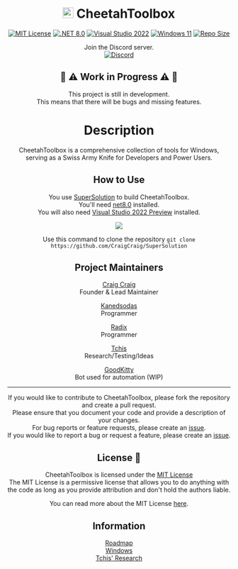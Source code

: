 <div align=center>
 
# <a href="http://github.com/CraigCraig"><img src="https://raw.githubusercontent.com/CraigCraig/SuperSolution/main/Resources/cheetah.ico" width=24 height=24 /><a/> CheetahToolbox

[![MIT License](https://img.shields.io/github/license/CraigCraig/CheetahToolbox?style=flat-square)](https://pickalicense.com/licenses/mit/)
[![.NET 8.0](https://img.shields.io/badge/.NET-8.0-512BD4?style=flat-square&logo=.net)](https://dotnet.microsoft.com/download/dotnet/8.0)
[![Visual Studio 2022](https://img.shields.io/badge/Visual%20Studio-2022-5C2D91?style=flat-square&logo=visual-studio)](https://visualstudio.microsoft.com/vs/preview/)
[![Windows 11](https://img.shields.io/badge/Windows-11-0078D6?style=flat-square&logo=windows)](https://www.microsoft.com/en-us/windows/windows-11)
[![Repo Size](https://img.shields.io/github/repo-size/CraigCraig/CheetahToolbox?style=flat-square)](http://github.com/CraigCraig/CheetahToolbox)

Join the Discord server.<br>
[![Discord](https://img.shields.io/discord/1191111275749572658?style=flat-square&logo=discord)](https://discord.gg/cvfjHKE5Ee)

## 👷 ⚠️ Work in Progress ⚠️ 👷
This project is still in development.<br>
This means that there will be bugs and missing features.<br>

# Description

CheetahToolbox is a comprehensive collection of tools for Windows, serving as a Swiss Army Knife for Developers and Power Users.<br>

## How to Use

You use [SuperSolution](https://github.com/CraigCraig/SuperSolution) to build CheetahToolbox.<br>
You'll need [net8.0](http://microsoft.com/net/download/dotnet-core/8.0) installed.<br>
You will also need [Visual Studio 2022 Preview](https://visualstudio.microsoft.com/vs/preview/) installed.<br>

<a href="https://github.com/CraigCraig/SuperSolution">
<img src="https://craigcraig.vercel.app/api/pin/?username=CraigCraig&repo=SuperSolution&theme=transparent"></img>
</a><br>

Use this command to clone the repository
`git clone https://github.com/CraigCraig/SuperSolution`

## Project Maintainers

[Craig Craig](https://github.com/CraigCraig)<br>
Founder & Lead Maintainer

[Kanedsodas](https://github.com/Kanedsodas)<br>
Programmer

[Radix](https://github.com/RADIXTheProto)<br>
Programmer

[Tchis](https://github.com/Tchisz)<br>
Research/Testing/Ideas

[GoodKitty](https://github.com/GoodKittyBot)<br>
Bot used for automation (WIP)

---

If you would like to contribute to CheetahToolbox, please fork the repository and create a pull request.<br>
Please ensure that you document your code and provide a description of your changes.<br>
For bug reports or feature requests, please create an [issue](https://github.com/CraigCraig/CheetahToolbox/issues/new).<br>
If you would like to report a bug or request a feature, please create an [issue](https://github.com/CraigCraig/CheetahToolbox/issues/new).<br>
## License :book:
CheetahToolbox is licensed under the [MIT License](LICENSE.md)<br>
The MIT License is a permissive license that allows you to do anything with the code as long as you provide attribution and don't hold the authors liable.<br>

You can read more about the MIT License [here](https://choosealicense.com/licenses/mit/).

## Information

[Roadmap](Information/Roadmap.md)<br>
[Windows](Information/Windows.md)<br>
[Tchis' Research](Information/Tchis-Research.md)
</div>
